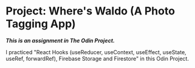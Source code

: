 # Project: Where's Waldo (A Photo Tagging App)

*__This is an assignment in The Odin Project.__*

I practiced "React Hooks (useReducer, useContext, useEffect, useState, useRef, forwardRef), Firebase Storage and Firestore" in this Odin Project.
